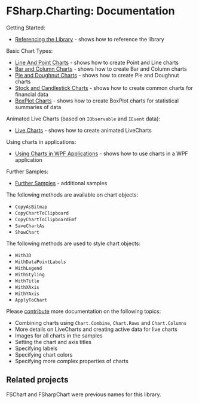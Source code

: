 # FSharp.Charting: Documentation

Getting Started:

 * [Referencing the Library](ReferencingTheLibrary.html) - shows how to reference the library

Basic Chart Types:

 * [Line And Point Charts](PointAndLineCharts.html) - shows how to create Point and Line charts
 * [Bar and Column Charts](BarAndColumnCharts.html) - shows how to create Bar and Column charts
 * [Pie and Doughnut Charts](PieAndDougnutCharts.html) - shows how to create Pie and Doughnut charts
 * [Stock and Candlestick Charts](StockAndCandlestickCharts.html) - shows how to create common charts for financial data
 * [BoxPlot Charts](BoxPlotCharts.html) - shows how to create BoxPlot charts for statistical summaries of data

Animated Live Charts (based on `IObservable` and `IEvent` data):

 * [Live Charts](LiveChartSamples.html) - shows how to create animated LiveCharts 

Using charts in applications:

 * [Using Charts in WPF Applications](UsingChartsInWPF.html) - shows how to use charts in a WPF application

Further Samples:

 * [Further Samples](FurtherSamples.html) - additional samples

The following methods are available on chart objects:

 * `CopyAsBitmap`
 * `CopyChartToClipboard`
 * `CopyChartToClipboardEmf`
 * `SaveChartAs`
 * `ShowChart`

The following methods are used to style chart objects:

 * `With3D`
 * `WithDataPointLabels`
 * `WithLegend`
 * `WithStyling`
 * `WithTitle`
 * `WithXAxis`
 * `WithYAxis`
 * `ApplyToChart`

Please [contribute](contributing.html) more documentation on the following topics:

 * Combining charts using `Chart.Combine`, `Chart.Rows` and `Chart.Columns`
 * More details on LiveCharts and creating active data for live charts
 * Images for all charts in the samples
 * Setting the chart and axis titles
 * Specifying labels
 * Specifying chart colors
 * Specifying more complex properties of charts


## Related projects

FSChart and FSharpChart were previous names for this library.
